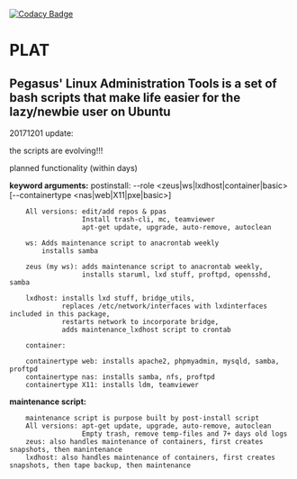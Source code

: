 [![Codacy Badge](https://api.codacy.com/project/badge/Grade/8c5640df6d7c480d8532efd5063c93e8)](https://www.codacy.com/app/pegasus.ict/plat?utm_source=github.com&amp;utm_medium=referral&amp;utm_content=pegasusict/plat&amp;utm_campaign=Badge_Grade)

# PLAT
Pegasus' Linux Administration Tools is a set of bash scripts that make life easier for the lazy/newbie user
on Ubuntu
---
20171201 update:

the scripts are evolving!!!

planned functionality (within days)

**keyword arguments:** 
  postinstall:
     --role <zeus|ws|lxdhost|container|basic> [--containertype <nas|web|X11|pxe|basic>]
 
        All versions: edit/add repos & ppas
                      Install trash-cli, mc, teamviewer
                      apt-get update, upgrade, auto-remove, autoclean
 
        ws: Adds maintenance script to anacrontab weekly
            installs samba
            
        zeus (my ws): adds maintenance script to anacrontab weekly,
                      installs staruml, lxd stuff, proftpd, opensshd, samba
                      
        lxdhost: installs lxd stuff, bridge_utils,
                 replaces /etc/network/interfaces with lxdinterfaces included in this package,
                 restarts network to incorporate bridge,
                 adds maintenance_lxdhost script to crontab
                 
        container: 
        
        containertype web: installs apache2, phpmyadmin, mysqld, samba, proftpd
        containertype nas: installs samba, nfs, proftpd
        containertype X11: installs ldm, teamviewer
 
**maintenance script:**
 
        maintenance script is purpose built by post-install script 
        All versions: apt-get update, upgrade, auto-remove, autoclean
                      Empty trash, remove temp-files and 7+ days old logs
        zeus: also handles maintenance of containers, first creates snapshots, then manintenance
        lxdhost: also handles maintenance of containers, first creates snapshots, then tape backup, then maintenance
